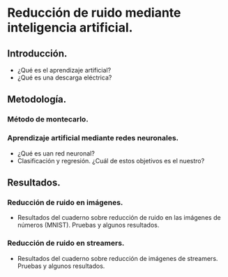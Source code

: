 # Reducción de ruido mediante inteligencia artificial.
## Introducción.
* ¿Qué es el aprendizaje artificial?
* ¿Qué es una descarga eléctrica?
 
## Metodología.
### Método de montecarlo.

### Aprendizaje artificial mediante redes neuronales.
* ¿Qué es uan red neuronal?
* Clasificación y regresión. ¿Cuál de estos objetivos es el nuestro?

## Resultados.
### Reducción de ruido en imágenes.
* Resultados del cuaderno sobre reducción de ruido en las imágenes de números (MNIST).  Pruebas y algunos resultados.
 
### Reducción de ruido en streamers.
* Resultados del cuaderno sobre reducción de imágenes de streamers.  Pruebas y algunos resultados.
